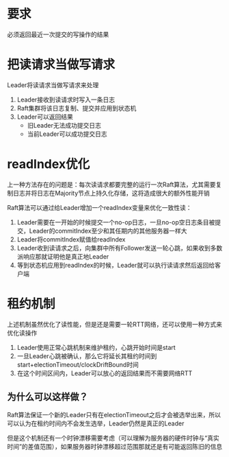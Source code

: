 # 要求
必须返回最近一次提交的写操作的结果

# 把读请求当做写请求
Leader将读请求当做写请求来处理

1. Leader接收到读请求时写入一条日志
2. Raft集群将该日志复制、提交并应用到状态机
3. Leader可以返回结果
    - 旧Leader无法成功提交日志
    - 当前Leader可以成功提交日志

# readIndex优化
上一种方法存在的问题是：每次读请求都要完整的运行一次Raft算法，尤其需要复制日志并将日志在Majority节点上持久化存储，这将造成很大的额外性能开销

Raft算法可以通过给Leader增加一个readIndex变量来优化一致性读：
1. Leader需要在一开始的时候提交一个no-op日志，一旦no-op空日志条目被提交，Leader的commitIndex至少和其任期内的其他服务器一样大
2. Leader将commitIndex赋值给readIndex
3. Leader收到读请求之后，向集群中所有Follower发送一轮心跳，如果收到多数派响应那就证明他是真正地Leader
4. 等到状态机应用到readIndex的时候，Leader就可以执行读请求然后返回给客户端

# 租约机制
上述机制虽然优化了读性能，但是还是需要一轮RTT网络，还可以使用一种方式来优化读操作

1. Leader使用正常心跳机制来维护租约，心跳开始时间是start
2. 一旦Leader心跳被确认，那么它将延长其租约时间到start+electionTimeout/clockDriftBound时间
3. 在这个时间区间内，Leader可以放心的返回结果而不需要网络RTT

## 为什么可以这样做？
Raft算法保证一个新的Leader只有在electionTimeout之后才会被选举出来，所以可以认为在租约时间内不会发生选举，Leader仍然是真正的Leader

但是这个机制还有一个时钟漂移需要考虑（可以理解为服务器的硬件时钟与“真实时间”的差值范围），如果服务器时钟漂移超过范围那就还是有可能返回陈旧的信息
